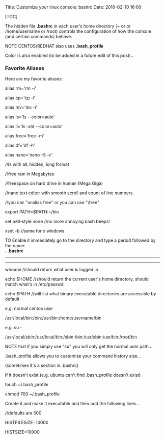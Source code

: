 Title: Customize your linux console: bashrc
Date: 2010-02-10 16:00

[TOC]

The hidden file **.bashrc** in each user's home directory (\~ or or
/home/username or /root) controls the configuration of how the console
(and certain commands) behave.

NOTE CENTOS/REDHAT also uses **.bash\_profile**

Color is also enabled (to be added in a future edit of this post)...


### Favorite Aliases

Here are my favorite aliases:

</p>

alias rm='rm -i'  

alias cp='cp -i'  

alias mv='mv -i'  

alias ls='ls --color=auto'  

alias ll='ls -ahl --color=auto'  

alias free='free -m'  

alias df='df -h'  

alias nano='nano -S -c'

</p>

//ls with all, hidden, long format  

//free ram in Megabytes  

//freespace on hard drive in human (Mega Giga)  

//nano text editor with smooth scroll and count of line numbers

</p>

//you can "unalias free" or you can use "\\free"

</p>

export PATH=$PATH:\~/bin

</p>

set bell-style none //no more annoying bash beeps!

</p>

xset -b //same for x windows

</p>

TO Enable it immediately go to the directory and type a period followed
by the name:  
**. .bashrc**  

- - - - - - - - - - - - - - - - - - - - - - - - - - - - - - - - - - - -
- - - - - - - - - - - - - - - - - - - - - - - - - - -

</p>

whoami //should return what user is logged in  

echo $HOME //should return the current user's home directory, should
match what's in /etc/passwd  

echo $PATH //will list what binary executable directories are accessible
by default

</p>

e.g. normal centos user  

/usr/local/bin:/bin:/usr/bin:/home/username/bin

</p>

e.g. su -  

/usr/local/sbin:/usr/local/bin:/sbin:/bin:/usr/sbin:/usr/bin:/root/bin

</p>

NOTE that if you simply use "su" you will only get the normal user
path...

</p>

.bash\_profile allows you to customize your command history size...  

(sometimes it's a section in .bashrc)

</p>

if it doesn't exist (e.g. ubuntu can't find .bash\_profile doesn't
exist)

</p>

touch \~/.bash\_profile  

chmod 700 \~/.bash\_profile

</p>

Create it and make it executable and then add the following lines...  

//defaults are 500  

HISTFILESIZE=10000  

HISTSIZE=10000

</p>
<p>
</div>
</div>
</div>
</p>


